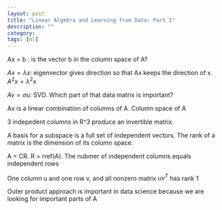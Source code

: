 ```yaml
---
layout: post
title: "Linear Algebra and Learning from Data: Part I"
description: ""
category: 
tags: [ml]
--- 
```


Ax = b : is the vector b in the column space of A? 

$Ax = \lambda x$: eigenvector gives direction so that Ax keeps the direction of x. $A^2x = \lambda^2 x$

$Av = \sigma u$: SVD. Which part of that data matrix is important?

Ax is a linear combination of columns of A. Column space of A

3 indepedent columns in R^3 produce an invertible matrix.

A basis for a subspace is a full set of independent vectors. The rank of a matrix is the dimension of its column space.

A = CR. R = rref(A). The nubmer of independent columns equals independent rows

One column u and one row v, and all nonzero matrix $uv^T$ has rank 1 

Outer product approach is important in data science because we are looking for important parts of A






